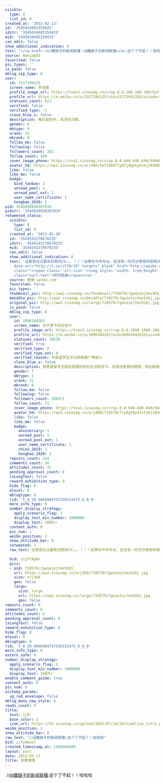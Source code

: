 ```yaml
---
visible:
  type: 0
  list_id: 0
created_at: '2013-02-13'
id: '3545034685359425'
idstr: '3545034685359425'
mid: '3545034685359425'
can_edit: false
show_additional_indication: 0
text: "//<a href='/n/鐵娘子的新闻联播'>@鐵娘子的新闻联播</a>:这个了不起！！哈哈哈"
source: Nokia603
favorited: false
pic_types: ''
is_paid: false
mblog_vip_type: 0
user:
  id: 1517394135
  screen_name: 李消极
  profile_image_url: https://tvax2.sinaimg.cn/crop.0.0.180.180.180/5a7198d7ly8fjdgmtyktmj20500500so.jpg?KID=imgbed,tva&Expires=1606399727&ssig=IfCJ%2Fp9azQ
  profile_url: https://m.weibo.cn/u/1517394135?uid=1517394135&luicode=10000011&lfid=2304131517394135_-_WEIBO_SECOND_PROFILE_WEIBO
  statuses_count: 613
  verified: false
  verified_type: -1
  close_blue_v: false
  description: 唯忆轻狂年，风流任沉醉。
  gender: m
  mbtype: 0
  urank: 33
  mbrank: 0
  follow_me: false
  following: false
  followers_count: 362
  follow_count: 549
  cover_image_phone: https://tva1.sinaimg.cn/crop.0.0.640.640.640/549d0121tw1egm1kjly3jj20hs0hsq4f.jpg
  avatar_hd: https://wx2.sinaimg.cn/orj480/5a7198d7ly8fjdgmtyktmj20500500so.jpg
  like: false
  like_me: false
  badge:
    bind_taobao: 1
    unread_pool: 1
    unread_pool_ext: 1
    user_name_certificate: 1
    hongbao_2020: 2
pid: 3545028930367034
pidstr: '3545028930367034'
retweeted_status:
  visible:
    type: 0
    list_id: 0
  created_at: '2013-02-10'
  id: '3544243278678235'
  idstr: '3544243278678235'
  mid: '3544243278678235'
  can_edit: false
  show_additional_indication: 0
  text: '这是我见过最有创意的CV。。。！！！如果你今年毕业，还没有一份充分表现你聪明才智和优秀能力的个人简历，你可得抓紧了！分享Philippe Dubost的在线简历，绝对能让你找到灵感（绝对不是Amazon）：<a
    data-url="http://t.cn/zY7HrI9" target="_blank" href="http://weibo.cn/sinaurl?toasturl=http%3A%2F%2Fphildub.com%2F&luicode=10000011&lfid=2304131517394135_-_WEIBO_SECOND_PROFILE_WEIBO"
    class=""><span class=''url-icon''><img style=''width: 1rem;height: 1rem'' src=''//h5.sinaimg.cn/upload/2015/09/25/3/timeline_card_small_web_default.png''></span><span
    class="surl-text">网页链接</span></a> '
  source: 微博 weibo.com
  favorited: false
  pic_types: ''
  thumbnail_pic: http://ww2.sinaimg.cn/thumbnail/710579c7gw1e1ojtms928j.jpg
  bmiddle_pic: http://ww2.sinaimg.cn/bmiddle/710579c7gw1e1ojtms928j.jpg
  original_pic: http://ww2.sinaimg.cn/large/710579c7gw1e1ojtms928j.jpg
  is_paid: false
  mblog_vip_type: 0
  user:
    id: 1896184263
    screen_name: 日不落下的红领巾
    profile_image_url: https://tvax3.sinaimg.cn/crop.0.0.1080.1080.180/710579c7ly8g59p41zt26j20u00u0js6.jpg?KID=imgbed,tva&Expires=1606399727&ssig=jNL0%2BMssKx
    profile_url: https://m.weibo.cn/u/1896184263?uid=1896184263&luicode=10000011&lfid=2304131517394135_-_WEIBO_SECOND_PROFILE_WEIBO
    statuses_count: 10538
    verified: true
    verified_type: 0
    verified_type_ext: 0
    verified_reason: 中英留学生文化网络推广策划人
    close_blue_v: false
    description: 我希望留学生能在英国好好的生活和学习，这曾经是我的理想，现在是我的事业。
    gender: f
    mbtype: 2
    urank: 31
    mbrank: 6
    follow_me: false
    following: false
    followers_count: 206971
    follow_count: 71
    cover_image_phone: https://tva1.sinaimg.cn/crop.0.0.640.640.640/9d44112bjw1f1xl1c10tuj20hs0hs0tw.jpg
    avatar_hd: https://wx3.sinaimg.cn/orj480/710579c7ly8g59p41zt26j20u00u0js6.jpg
    like: false
    like_me: false
    badge:
      anniversary: 1
      unread_pool: 1
      unread_pool_ext: 1
      user_name_certificate: 1
      china_2019: 1
      hongbao_2020: 2
  reposts_count: 224
  comments_count: 34
  attitudes_count: 31
  pending_approval_count: 0
  isLongText: false
  reward_exhibition_type: 0
  hide_flag: 0
  mlevel: 0
  mblogtype: 0
  rid: '5_0_50_6666984747539153475_0_0_0'
  more_info_type: 0
  number_display_strategy:
    apply_scenario_flag: 3
    display_text_min_number: 1000000
    display_text: 100万+
  content_auth: 0
  pic_num: 1
  weibo_position: 2
  show_attitude_bar: 0
  retweeted: 1
  raw_text: 这是我见过最有创意的CV。。。！！！如果你今年毕业，还没有一份充分表现你聪明才智和优秀能力的个人简历，你可得抓紧了！分享Philippe Dubost的在线简历，绝对能让你找到灵感（绝对不是Amazon）：http://t.cn/zY7HrI9
    ​​​
  bid: ziyY7ApBx
  pics:
  - pid: 710579c7gw1e1ojtms928j
    url: https://ww2.sinaimg.cn/orj360/710579c7gw1e1ojtms928j.jpg
    size: orj360
    geo: false
    large:
      size: large
      url: https://ww2.sinaimg.cn/large/710579c7gw1e1ojtms928j.jpg
      geo: false
reposts_count: 0
comments_count: 0
attitudes_count: 0
pending_approval_count: 0
isLongText: false
reward_exhibition_type: 0
hide_flag: 0
mlevel: 0
mblogtype: 0
rid: '5_0_50_6666984747539153475_0_0_0'
more_info_type: 0
extern_safe: 0
number_display_strategy:
  apply_scenario_flag: 3
  display_text_min_number: 1000000
  display_text: 100万+
enable_comment_guide: true
content_auth: 0
pic_num: 0
alchemy_params:
  ug_red_envelope: false
mblog_menu_new_style: 0
reads_count: 0
title:
  text: 公开
  base_color: 1
  icon_url: https://h5.sinaimg.cn/upload/2015/07/14/34/timeline_title_public_default.png
weibo_position: 3
show_attitude_bar: 0
raw_text: "//@鐵娘子的新闻联播:这个了不起！！哈哈哈"
bid: ziTyAmuel
created_timestamp_at: 1360684800
layout: post
date: 2013-02-13
title: 发表微博
---
```


![]()
//<a href='/n/鐵娘子的新闻联播'>@鐵娘子的新闻联播</a>:这个了不起！！哈哈哈
